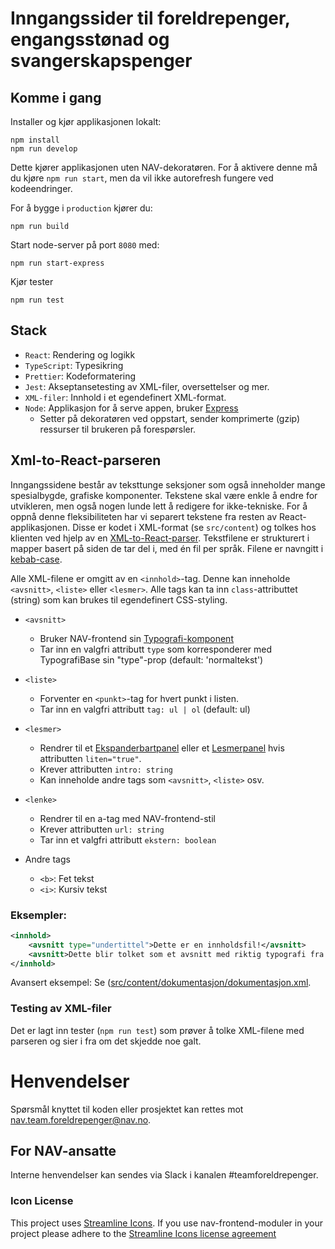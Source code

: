 # Inngangssider til foreldrepenger, engangsstønad og svangerskapspenger

## Komme i gang

Installer og kjør applikasjonen lokalt:

```
npm install
npm run develop
```

Dette kjører applikasjonen uten NAV-dekoratøren. For å aktivere denne må du kjøre `npm run start`, men da vil ikke autorefresh fungere ved kodeendringer.

For å bygge  i `production` kjører du:

```
npm run build
```

Start node-server på port `8080` med:

```
npm run start-express
```

Kjør tester

```
npm run test
```

## Stack

-   `React`: Rendering og logikk
-   `TypeScript`: Typesikring
-   `Prettier`: Kodeformatering
-   `Jest`: Akseptansetesting av XML-filer, oversettelser og mer.
-   `XML-filer`: Innhold i et egendefinert XML-format.
-   `Node`: Applikasjon for å serve appen, bruker [Express](https://github.com/expressjs/express)
    -   Setter på dekoratøren ved oppstart, sender komprimerte (gzip) ressurser til brukeren på forespørsler.

## Xml-to-React-parseren

Inngangssidene består av teksttunge seksjoner som også inneholder mange spesialbygde, grafiske komponenter. Tekstene skal være enkle å endre for utvikleren, men også nogen lunde lett å redigere for ikke-tekniske. For å oppnå denne fleksibiliteten har vi separert tekstene fra resten av React-applikasjonen. Disse er kodet i XML-format (se `src/content`) og tolkes hos klienten ved hjelp av en [XML-to-React-parser](https://github.com/CondeNast/xml-to-react#readme). Tekstfilene er strukturert i mapper basert på siden de tar del i, med én fil per språk. Filene er navngitt i [kebab-case](http://wiki.c2.com/?KebabCase).

Alle XML-filene er omgitt av en `<innhold>`-tag. Denne kan inneholde `<avsnitt>`, `<liste>` eller `<lesmer>`. Alle tags kan ta inn `class`-attributtet (string) som kan brukes til egendefinert CSS-styling.

-   `<avsnitt>`

    -   Bruker NAV-frontend sin [Typografi-komponent](https://design.nav.no/components/typografi)
    -   Tar inn en valgfri attributt `type` som korresponderer med TypografiBase sin "type"-prop (default: 'normaltekst')

-   `<liste>`

    -   Forventer en `<punkt>`-tag for hvert punkt i listen.
    -   Tar inn en valgfri attributt `tag: ul | ol` (default: ul)

-   `<lesmer>`

    -   Rendrer til et [Ekspanderbartpanel](https://design.nav.no/components/ekspanderbartpanel) eller et [Lesmerpanel](https://design.nav.no/components/lesmerpanel) hvis attributten `liten="true"`.
    -   Krever attributten `intro: string`
    -   Kan inneholde andre tags som `<avsnitt>`, `<liste>` osv.

-   `<lenke>`

    -   Rendrer til en a-tag med NAV-frontend-stil
    -   Krever attributten `url: string`
    -   Tar inn et valgfri attributt `ekstern: boolean`

-   Andre tags
    -   `<b>`: Fet tekst
    -   `<i>`: Kursiv tekst

### Eksempler:

```xml
<innhold>
    <avsnitt type="undertittel">Dette er en innholdsfil!</avsnitt>
    <avsnitt>Dette blir tolket som et avsnitt med riktig typografi fra NAV-frontend</avsnitt>
</innhold>
```

Avansert eksempel: Se ([src/content/dokumentasjon/dokumentasjon.xml](https://github.com/navikt/foreldrepenger-inngang/blob/master/src/content/dokumentasjon/dokumentasjon.xml).

### Testing av XML-filer

Det er lagt inn tester (`npm run test`) som prøver å tolke XML-filene med parseren og sier i fra om det skjedde noe galt.

# Henvendelser

Spørsmål knyttet til koden eller prosjektet kan rettes mot nav.team.foreldrepenger@nav.no.

## For NAV-ansatte

Interne henvendelser kan sendes via Slack i kanalen #teamforeldrepenger.

### Icon License

This project uses [Streamline Icons](http://www.streamlineicons.com/). If you use nav-frontend-moduler in your project please adhere to the [Streamline Icons license agreement](http://www.streamlineicons.com/license.html)

